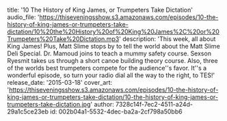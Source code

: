 title: '10 The History of King James, or Trumpeters Take Dictation'
audio_file: 'https://thiseveningsshow.s3.amazonaws.com/episodes/10-the-history-of-king-james-or-trumpeters-take-dictation/10%20the%20History%20of%20King%20James%2C%20or%20Trumpeters%20Take%20Dictation.mp3'
description: 'This week, all about King James! Plus, Matt Slime stops by to tell the world about the Matt Slime Deli Special. Dr. Mamoud joins to teach a mummy safety course. Sexson Ryesmit takes us through a short canoe building theory course. Also, three of the worlds best trumpeters compete for the audience''s favor. It''s a wonderful episode, so turn your radio dial all the way to the right, to TES!'
release_date: '2015-03-18'
cover_art: 'https://thiseveningsshow.s3.amazonaws.com/episodes/10-the-history-of-king-james-or-trumpeters-take-dictation/10-the-history-of-king-james-or-trumpeters-take-dictation.jpg'
author: 7328c14f-7ec2-4511-a24d-29a1c5ce23eb
id: 002b04a1-5532-4dec-ba2a-2cf798a50bb6
